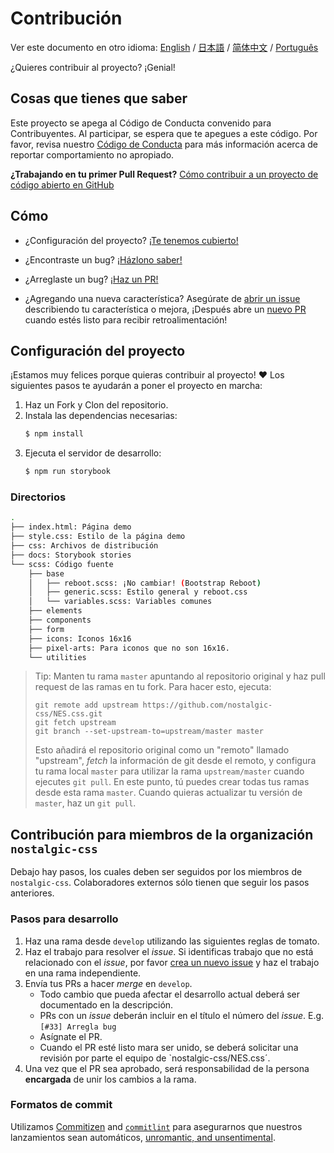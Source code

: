 # Contribución

Ver este documento en otro idioma:
[English](CONTRIBUTING.md) / [日本語](.github/CONTRIBUTING-jp.md) / [简体中文](CONTRIBUTING-zh-CN.md) / [Português](.github/CONTRIBUTING-pt-BR.md)

¿Quieres contribuir al proyecto? ¡Genial!

## Cosas que tienes que saber

Este proyecto se apega al Código de Conducta convenido para Contribuyentes. Al participar, se espera que te apegues a este código. Por favor, revisa nuestro [Código de Conducta][code-of-conduct] para más información acerca de reportar comportamiento no apropiado.

**¿Trabajando en tu primer Pull Request?**
[Cómo contribuir a un proyecto de código abierto en GitHub][egghead]

## Cómo

* ¿Configuración del proyecto?
  [¡Te tenemos cubierto!](#project-setup)

* ¿Encontraste un bug?
  [¡Házlono saber!][new-issue]

* ¿Arreglaste un bug?
  [¡Haz un PR!][new-pr]

* ¿Agregando una nueva característica?
  Asegúrate de [abrir un issue][new-issue] describiendo tu característica o mejora, ¡Después abre un [nuevo PR][new-pr] cuando estés listo para recibir retroalimentación!

## Configuración del proyecto

¡Estamos muy felices porque quieras contribuir al proyecto! ❤️ Los siguientes pasos te ayudarán a poner el proyecto en marcha:

1. Haz un Fork y Clon del repositorio.
2. Instala las dependencias necesarias:
    ```sh
    $ npm install
    ```
3. Ejecuta el servidor de desarrollo:
    ```sh
    $ npm run storybook
    ```

### Directorios
```sh
.
├── index.html: Página demo
├── style.css: Estilo de la página demo
├── css: Archivos de distribución
├── docs: Storybook stories
└── scss: Código fuente
    ├── base
    │   ├── reboot.scss: ¡No cambiar! (Bootstrap Reboot)
    │   ├── generic.scss: Estilo general y reboot.css
    │   └── variables.scss: Variables comunes
    ├── elements
    ├── components
    ├── form
    ├── icons: Iconos 16x16
    ├── pixel-arts: Para iconos que no son 16x16.
    └── utilities
```

> Tip: Manten tu rama `master` apuntando al repositorio original y haz pull request de las ramas en tu fork. Para hacer esto, ejecuta:
>
> ```
> git remote add upstream https://github.com/nostalgic-css/NES.css.git
> git fetch upstream
> git branch --set-upstream-to=upstream/master master
> ```
>
> Esto añadirá el repositorio original como un "remoto" llamado "upstream", *fetch* la información de git desde el remoto, y configura tu rama local `master` para utilizar la rama `upstream/master` cuando ejecutes `git pull`. En este punto, tú puedes crear todas tus ramas desde esta rama `master`. Cuando quieras actualizar tu versión de `master`, haz un `git pull`.

## Contribución para miembros de la organización `nostalgic-css`

Debajo hay pasos, los cuales deben ser seguidos por los miembros de `nostalgic-css`. Colaboradores externos sólo tienen que seguir los pasos anteriores.

### Pasos para desarrollo

1. Haz una rama desde `develop` utilizando las siguientes reglas de tomato.
2. Haz el trabajo para resolver el *issue*. Si identificas trabajo que no está relacionado con el *issue*, por favor [crea un nuevo issue][new-issue] y haz el trabajo en una rama independiente.
3. Envía tus PRs a hacer *merge* en `develop`.
    * Todo cambio que pueda afectar el desarrollo actual deberá ser documentado en la descripción.
    * PRs con un *issue* deberán incluir en el título el número del *issue*. E.g. `[#33] Arregla bug`
    * Asígnate el PR.
    * Cuando el PR esté listo mara ser unido, se deberá solicitar una revisión por parte el equipo de `nostalgic-css/NES.css´.
4. Una vez que el PR sea aprobado, será responsabilidad de la persona **encargada** de unir los cambios a la rama.

### Formatos de commit

Utilizamos [Commitizen][commitizen] and [`commitlint`][commitlint] para asegurarnos que nuestros lanzamientos sean automáticos, [unromantic, and unsentimental][sentimental-versioning].





[code-of-conduct]: https://github.com/nostalgic-css/NES.css/blob/master/CODE_OF_CONDUCT.md
[commitizen]: https://github.com/commitizen/cz-cli
[commitlint]: [https://github.com/marionebl/commitlint]
[egghead]: https://egghead.io/series/how-to-contribute-to-an-open-source-project-on-github
[new-issue]: https://github.com/nostalgic-css/NES.css/issues/new
[new-pr]: https://github.com/nostalgic-css/NES.css/compare/develop...develop
[semantic-release]: https://github.com/semantic-release/semantic-release
[sentimental-versioning]: http://sentimentalversioning.org/
